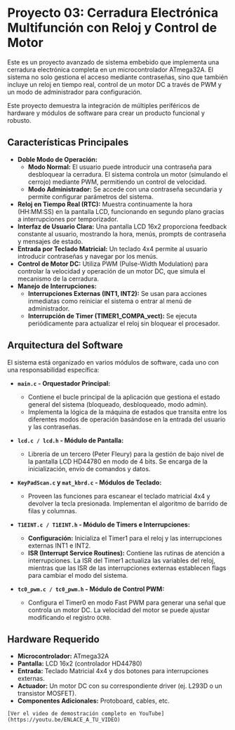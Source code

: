 # Proyecto 03: Cerradura Electrónica Multifunción con Reloj y Control de Motor

Este es un proyecto avanzado de sistema embebido que implementa una cerradura electrónica completa en un microcontrolador ATmega32A. El sistema no solo gestiona el acceso mediante contraseñas, sino que también incluye un reloj en tiempo real, control de un motor DC a través de PWM y un modo de administrador para configuración.

Este proyecto demuestra la integración de múltiples periféricos de hardware y módulos de software para crear un producto funcional y robusto.

## Características Principales

*   **Doble Modo de Operación:**
    *   **Modo Normal:** El usuario puede introducir una contraseña para desbloquear la cerradura. El sistema controla un motor (simulando el cerrojo) mediante PWM, permitiendo un control de velocidad.
    *   **Modo Administrador:** Se accede con una contraseña secundaria y permite configurar parámetros del sistema.
*   **Reloj en Tiempo Real (RTC):** Muestra continuamente la hora (HH:MM:SS) en la pantalla LCD, funcionando en segundo plano gracias a interrupciones por temporizador.
*   **Interfaz de Usuario Clara:** Una pantalla LCD 16x2 proporciona feedback constante al usuario, mostrando la hora, menús, prompts de contraseña y mensajes de estado.
*   **Entrada por Teclado Matricial:** Un teclado 4x4 permite al usuario introducir contraseñas y navegar por los menús.
*   **Control de Motor DC:** Utiliza PWM (Pulse-Width Modulation) para controlar la velocidad y operación de un motor DC, que simula el mecanismo de la cerradura.
*   **Manejo de Interrupciones:**
    *   **Interrupciones Externas (INT1, INT2):** Se usan para acciones inmediatas como reiniciar el sistema o entrar al menú de administrador.
    *   **Interrupción de Timer (TIMER1_COMPA_vect):** Se ejecuta periódicamente para actualizar el reloj sin bloquear el procesador.

## Arquitectura del Software

El sistema está organizado en varios módulos de software, cada uno con una responsabilidad específica:

*   **`main.c` - Orquestador Principal:**
    *   Contiene el bucle principal de la aplicación que gestiona el estado general del sistema (bloqueado, desbloqueado, modo admin).
    *   Implementa la lógica de la máquina de estados que transita entre los diferentes modos de operación basándose en la entrada del usuario y las contraseñas.

*   **`lcd.c / lcd.h` - Módulo de Pantalla:**
    *   Librería de un tercero (Peter Fleury) para la gestión de bajo nivel de la pantalla LCD HD44780 en modo de 4 bits. Se encarga de la inicialización, envío de comandos y datos.

*   **`KeyPadScan.c` y `mat_kbrd.c` - Módulos de Teclado:**
    *   Proveen las funciones para escanear el teclado matricial 4x4 y devolver la tecla presionada. Implementan el algoritmo de barrido de filas y columnas.

*   **`T1EINT.c / T1EINT.h` - Módulo de Timers e Interrupciones:**
    *   **Configuración:** Inicializa el Timer1 para el reloj y las interrupciones externas INT1 e INT2.
    *   **ISR (Interrupt Service Routines):** Contiene las rutinas de atención a interrupciones. La ISR del Timer1 actualiza las variables del reloj, mientras que las ISR de las interrupciones externas establecen flags para cambiar el modo del sistema.

*   **`tc0_pwm.c / tc0_pwm.h` - Módulo de Control PWM:**
    *   Configura el Timer0 en modo Fast PWM para generar una señal que controla un motor DC. La velocidad del motor se puede ajustar modificando el registro `OCR0`.

## Hardware Requerido
*   **Microcontrolador:** ATmega32A
*   **Pantalla:** LCD 16x2 (controlador HD44780)
*   **Entrada:** Teclado Matricial 4x4 y dos botones para interrupciones externas.
*   **Actuador:** Un motor DC con su correspondiente driver (ej. L293D o un transistor MOSFET).
*   **Componentes Adicionales:** Protoboard, cables, etc.



`[Ver el video de demostración completo en YouTube](https://youtu.be/ENLACE_A_TU_VIDEO)`